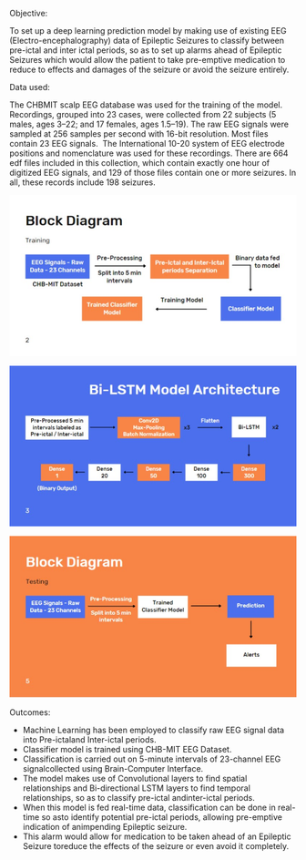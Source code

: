 Objective:

To set up a deep learning prediction model by making use of existing EEG (Electro-encephalography) data of Epileptic Seizures to classify between pre-ictal and inter ictal periods, so as to set up alarms ahead of Epileptic Seizures which would allow the patient to take pre-emptive medication to reduce to effects and damages of the seizure or avoid the seizure entirely. 

Data used: 

The CHBMIT scalp EEG database was used for the training of the model. Recordings, grouped into 23 cases, were collected from 22 subjects (5 males, ages 3–22; and 17 females, ages 1.5–19). The raw EEG signals were sampled at 256 samples per second with 16-bit resolution. Most files contain 23 EEG signals.  The International 10-20 system of EEG electrode positions and nomenclature was used for these recordings. There are 664 edf files included in this collection, which contain exactly one hour of digitized EEG signals, and 129 of those files contain one or more seizures. In all, these records include 198 seizures.


![Block Diagram](https://github.com/sam189239/Epileptic-Seizure-Prediction/blob/main/images/2.jpg?raw=true)

![Model Architeture](https://github.com/sam189239/Epileptic-Seizure-Prediction/blob/main/images/3.jpg?raw=true)

![Block Diagram](https://github.com/sam189239/Epileptic-Seizure-Prediction/blob/main/images/5.jpg?raw=true)

Outcomes:

- Machine Learning has been employed to classify raw EEG signal data into Pre-ictaland Inter-ictal periods.
- Classifier model is trained using CHB-MIT EEG Dataset.
- Classification is carried out on 5-minute intervals of 23-channel EEG signalcollected using Brain-Computer Interface.
- The model makes use of Convolutional layers to find spatial relationships and Bi-directional LSTM layers to find temporal relationships, so as to classify pre-ictal andinter-ictal periods.
- When this model is fed real-time data, classification can be done in real-time so asto identify potential pre-ictal periods, allowing pre-emptive indication of animpending Epileptic seizure.
- This alarm would allow for medication to be taken ahead of an Epileptic Seizure toreduce the effects of the seizure or even avoid it completely. 
